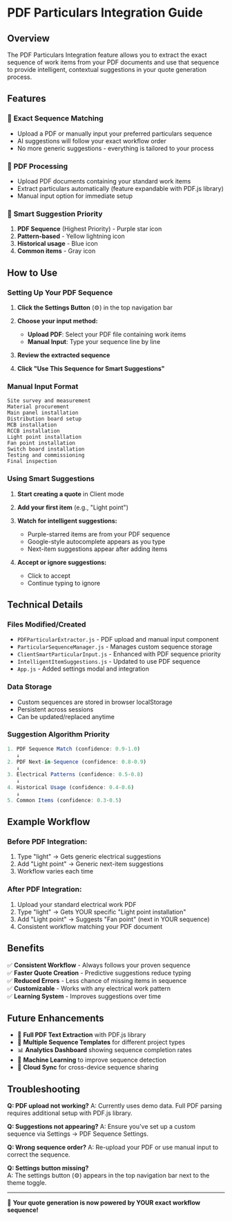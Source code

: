 # PDF Particulars Integration Guide

## Overview
The PDF Particulars Integration feature allows you to extract the exact sequence of work items from your PDF documents and use that sequence to provide intelligent, contextual suggestions in your quote generation process.

## Features

### 🎯 **Exact Sequence Matching**
- Upload a PDF or manually input your preferred particulars sequence
- AI suggestions will follow your exact workflow order
- No more generic suggestions - everything is tailored to your process

### 📄 **PDF Processing** 
- Upload PDF documents containing your standard work items
- Extract particulars automatically (feature expandable with PDF.js library)
- Manual input option for immediate setup

### 🔄 **Smart Suggestion Priority**
1. **PDF Sequence** (Highest Priority) - Purple star icon
2. **Pattern-based** - Yellow lightning icon  
3. **Historical usage** - Blue icon
4. **Common items** - Gray icon

## How to Use

### Setting Up Your PDF Sequence

1. **Click the Settings Button** (⚙️) in the top navigation bar
2. **Choose your input method:**
   - **Upload PDF**: Select your PDF file containing work items
   - **Manual Input**: Type your sequence line by line

3. **Review the extracted sequence**
4. **Click "Use This Sequence for Smart Suggestions"**

### Manual Input Format
```
Site survey and measurement
Material procurement  
Main panel installation
Distribution board setup
MCB installation
RCCB installation
Light point installation
Fan point installation
Switch board installation
Testing and commissioning
Final inspection
```

### Using Smart Suggestions

1. **Start creating a quote** in Client mode
2. **Add your first item** (e.g., "Light point")
3. **Watch for intelligent suggestions:**
   - Purple-starred items are from your PDF sequence
   - Google-style autocomplete appears as you type
   - Next-item suggestions appear after adding items

4. **Accept or ignore suggestions:**
   - Click to accept
   - Continue typing to ignore

## Technical Details

### Files Modified/Created
- `PDFParticularExtractor.js` - PDF upload and manual input component
- `ParticularSequenceManager.js` - Manages custom sequence storage
- `ClientSmartParticularInput.js` - Enhanced with PDF sequence priority
- `IntelligentItemSuggestions.js` - Updated to use PDF sequence
- `App.js` - Added settings modal and integration

### Data Storage
- Custom sequences are stored in browser localStorage
- Persistent across sessions
- Can be updated/replaced anytime

### Suggestion Algorithm Priority
```javascript
1. PDF Sequence Match (confidence: 0.9-1.0)
   ↓
2. PDF Next-in-Sequence (confidence: 0.8-0.9)  
   ↓
3. Electrical Patterns (confidence: 0.5-0.8)
   ↓
4. Historical Usage (confidence: 0.4-0.6)
   ↓
5. Common Items (confidence: 0.3-0.5)
```

## Example Workflow

### Before PDF Integration:
1. Type "light" → Gets generic electrical suggestions
2. Add "Light point" → Generic next-item suggestions
3. Workflow varies each time

### After PDF Integration:
1. Upload your standard electrical work PDF
2. Type "light" → Gets YOUR specific "Light point installation"  
3. Add "Light point" → Suggests "Fan point" (next in YOUR sequence)
4. Consistent workflow matching your PDF document

## Benefits

✅ **Consistent Workflow** - Always follows your proven sequence  
✅ **Faster Quote Creation** - Predictive suggestions reduce typing  
✅ **Reduced Errors** - Less chance of missing items in sequence  
✅ **Customizable** - Works with any electrical work pattern  
✅ **Learning System** - Improves suggestions over time  

## Future Enhancements

- 📄 **Full PDF Text Extraction** with PDF.js library
- 🔄 **Multiple Sequence Templates** for different project types
- 📊 **Analytics Dashboard** showing sequence completion rates
- 🤖 **Machine Learning** to improve sequence detection
- 💾 **Cloud Sync** for cross-device sequence sharing

## Troubleshooting

**Q: PDF upload not working?**
A: Currently uses demo data. Full PDF parsing requires additional setup with PDF.js library.

**Q: Suggestions not appearing?**
A: Ensure you've set up a custom sequence via Settings → PDF Sequence Settings.

**Q: Wrong sequence order?**
A: Re-upload your PDF or use manual input to correct the sequence.

**Q: Settings button missing?**  
A: The settings button (⚙️) appears in the top navigation bar next to the theme toggle.

---

🎉 **Your quote generation is now powered by YOUR exact workflow sequence!**
